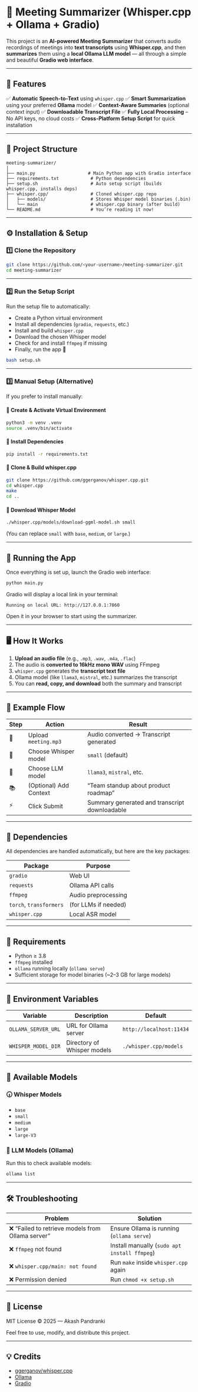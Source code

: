 # 🧠 Meeting Summarizer (Whisper.cpp + Ollama + Gradio)

This project is an **AI-powered Meeting Summarizer** that converts audio recordings of meetings into **text transcripts** using **Whisper.cpp**, and then **summarizes** them using a **local Ollama LLM model** — all through a simple and beautiful **Gradio web interface**.

---

## 🚀 Features

✅ **Automatic Speech-to-Text** using `whisper.cpp`
✅ **Smart Summarization** using your preferred **Ollama** model
✅ **Context-Aware Summaries** (optional context input)
✅ **Downloadable Transcript File**
✅ **Fully Local Processing** – No API keys, no cloud costs
✅ **Cross-Platform Setup Script** for quick installation

---

## 🧩 Project Structure

```
meeting-summarizer/
│
├── main.py                    # Main Python app with Gradio interface
├── requirements.txt            # Python dependencies
├── setup.sh                    # Auto setup script (builds whisper.cpp, installs deps)
├── whisper.cpp/                # Cloned whisper.cpp repo
│   ├── models/                 # Stores Whisper model binaries (.bin)
│   └── main                    # whisper.cpp binary (after build)
└── README.md                   # You’re reading it now!
```

---

## ⚙️ Installation & Setup

### 1️⃣ Clone the Repository

```bash
git clone https://github.com/<your-username>/meeting-summarizer.git
cd meeting-summarizer
```

---

### 2️⃣ Run the Setup Script

Run the setup file to automatically:

* Create a Python virtual environment
* Install all dependencies (`gradio`, `requests`, etc.)
* Install and build `whisper.cpp`
* Download the chosen Whisper model
* Check for and install `ffmpeg` if missing
* Finally, run the app 🚀

```bash
bash setup.sh
```

---

### 3️⃣ Manual Setup (Alternative)

If you prefer to install manually:

#### 🐍 Create & Activate Virtual Environment

```bash
python3 -m venv .venv
source .venv/bin/activate
```

#### 📆 Install Dependencies

```bash
pip install -r requirements.txt
```

#### 🧠 Clone & Build whisper.cpp

```bash
git clone https://github.com/ggerganov/whisper.cpp.git
cd whisper.cpp
make
cd ..
```

#### 📅 Download Whisper Model

```bash
./whisper.cpp/models/download-ggml-model.sh small
```

(You can replace `small` with `base`, `medium`, or `large`.)

---

## 🥪 Running the App

Once everything is set up, launch the Gradio web interface:

```bash
python main.py
```

Gradio will display a local link in your terminal:

```
Running on local URL: http://127.0.0.1:7860
```

Open it in your browser to start using the summarizer.

---

## 🖥️ How It Works

1. **Upload an audio file** (e.g., `.mp3`, `.wav`, `.m4a`, `.flac`)
2. The audio is **converted to 16kHz mono WAV** using FFmpeg
3. `whisper.cpp` generates the **transcript text file**
4. Ollama model (like `llama3`, `mistral`, etc.) summarizes the transcript
5. You can **read, copy, and download** both the summary and transcript

---

## 🧠 Example Flow

| Step | Action                 | Result                                        |
| ---- | ---------------------- | --------------------------------------------- |
| 🎤   | Upload `meeting.mp3`   | Audio converted → Transcript generated        |
| 📝   | Choose Whisper model   | `small` (default)                             |
| 💬   | Choose LLM model       | `llama3`, `mistral`, etc.                     |
| 📚   | (Optional) Add Context | “Team standup about product roadmap”          |
| ⚡    | Click Submit           | Summary generated and transcript downloadable |

---

## 🧩 Dependencies

All dependencies are handled automatically, but here are the key packages:

| Package                 | Purpose              |
| ----------------------- | -------------------- |
| `gradio`                | Web UI               |
| `requests`              | Ollama API calls     |
| `ffmpeg`                | Audio preprocessing  |
| `torch`, `transformers` | (for LLMs if needed) |
| `whisper.cpp`           | Local ASR model      |

---

## 🧱 Requirements

* Python ≥ 3.8
* `ffmpeg` installed
* `ollama` running locally (`ollama serve`)
* Sufficient storage for model binaries (~2–3 GB for large models)

---

## 🧠 Environment Variables

| Variable            | Description                 | Default                  |
| ------------------- | --------------------------- | ------------------------ |
| `OLLAMA_SERVER_URL` | URL for Ollama server       | `http://localhost:11434` |
| `WHISPER_MODEL_DIR` | Directory of Whisper models | `./whisper.cpp/models`   |

---

## 🧩 Available Models

### 🕡 Whisper Models

* `base`
* `small`
* `medium`
* `large`
* `large-V3`

### 💬 LLM Models (Ollama)

Run this to check available models:

```bash
ollama list
```

---

## 🛠️ Troubleshooting

| Problem                                          | Solution                                     |
| ------------------------------------------------ | -------------------------------------------- |
| ❌ “Failed to retrieve models from Ollama server” | Ensure Ollama is running (`ollama serve`)    |
| ❌ `ffmpeg` not found                             | Install manually (`sudo apt install ffmpeg`) |
| ❌ `whisper.cpp/main: not found`                  | Run `make` inside `whisper.cpp` again        |
| ❌ Permission denied                              | Run `chmod +x setup.sh`                      |

---

## 📄 License

MIT License © 2025 — Akash Pandranki

Feel free to use, modify, and distribute this project.

---

## 💡 Credits

* [ggerganov/whisper.cpp](https://github.com/ggerganov/whisper.cpp)
* [Ollama](https://ollama.ai/)
* [Gradio](https://gradio.app/)

